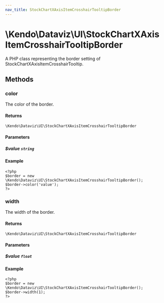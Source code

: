 ```yaml
---
nav_title: StockChartXAxisItemCrosshairTooltipBorder
---
```


# \Kendo\Dataviz\UI\StockChartXAxisItemCrosshairTooltipBorder

A PHP class representing the border setting of StockChartXAxisItemCrosshairTooltip.


## Methods

### color
The color of the border.

#### Returns
`\Kendo\Dataviz\UI\StockChartXAxisItemCrosshairTooltipBorder`

#### Parameters

##### $value `string`



#### Example 
    <?php
    $border = new \Kendo\Dataviz\UI\StockChartXAxisItemCrosshairTooltipBorder();
    $border->color('value');
    ?>

### width
The width of the border.

#### Returns
`\Kendo\Dataviz\UI\StockChartXAxisItemCrosshairTooltipBorder`

#### Parameters

##### $value `float`



#### Example 
    <?php
    $border = new \Kendo\Dataviz\UI\StockChartXAxisItemCrosshairTooltipBorder();
    $border->width(1);
    ?>

